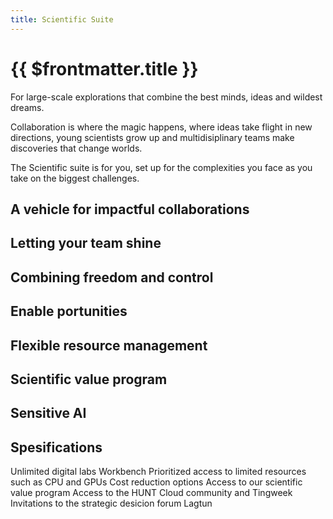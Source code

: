 ```yaml
---
title: Scientific Suite
---
```


# {{ $frontmatter.title }}


For large-scale explorations that combine the best minds, ideas and wildest dreams.

Collaboration is where the magic happens, where ideas take flight in new directions, young scientists grow up and multidisiplinary teams make discoveries that change worlds.

The Scientific suite is for you, set up for the complexities you face as you take on the biggest challenges.

## A vehicle for impactful collaborations

<!-- attract people to your data, attract the best minds to your projects, attract collaborators to get funding, -->

## Letting your team shine

<!-- giving your people what they need to do their job, tools etc, taking the pain away from them
train the next generation -->

## Combining freedom and control

<!-- you are in control, your people get the freedom they deserve -->

## Enable portunities

<!-- you get to say yes to holding data, leading consortiums, brining people in, bringing science forward -->

## Flexible resource management

<!-- cost reduction, access to limited resources, price benefits -->

## Scientific value program

## Sensitive AI


## Spesifications
Unlimited digital labs
Workbench
Prioritized access to limited resources such as CPU and GPUs
Cost reduction options
Access to our scientific value program
Access to the HUNT Cloud community and Tingweek
Invitations to the strategic desicion forum Lagtun
